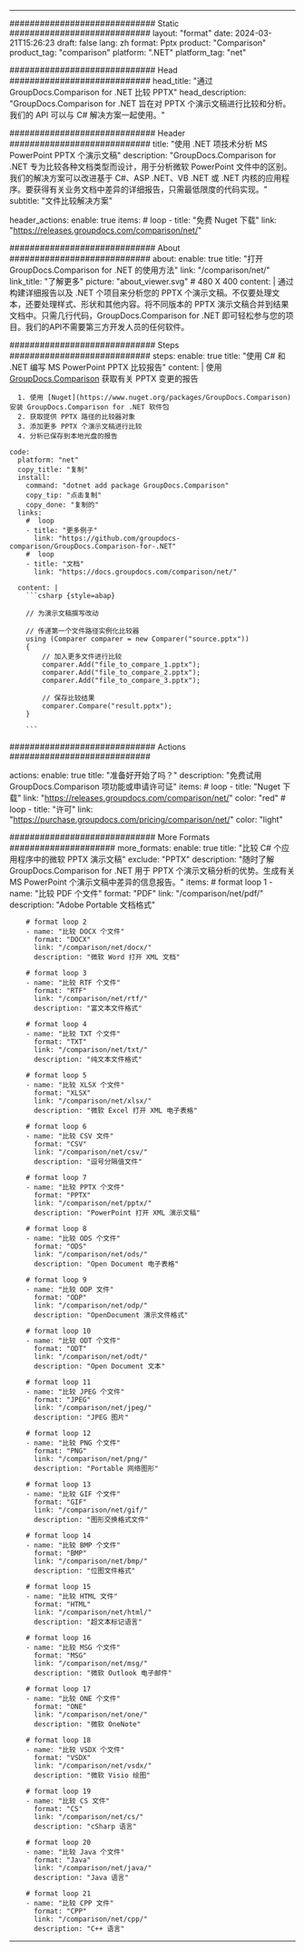 
---
############################# Static ############################
layout: "format"
date:  2024-03-21T15:26:23
draft: false
lang: zh
format: Pptx
product: "Comparison"
product_tag: "comparison"
platform: ".NET"
platform_tag: "net"

############################# Head ############################
head_title: "通过 GroupDocs.Comparison for .NET 比较 PPTX"
head_description: "GroupDocs.Comparison for .NET 旨在对 PPTX 个演示文稿进行比较和分析。我们的 API 可以与 C# 解决方案一起使用。"

############################# Header ############################
title: "使用 .NET 项技术分析 MS PowerPoint PPTX 个演示文稿" 
description: "GroupDocs.Comparison for .NET 专为比较各种文档类型而设计，用于分析微软 PowerPoint 文件中的区别。我们的解决方案可以改进基于 C#、ASP .NET、VB .NET 或 .NET 内核的应用程序。要获得有关业务文档中差异的详细报告，只需最低限度的代码实现。"
subtitle: "文件比较解决方案" 

header_actions:
  enable: true
  items:
    #  loop
    - title: "免费 Nuget 下载"
      link: "https://releases.groupdocs.com/comparison/net/"
      
############################# About ############################
about:
    enable: true
    title: "打开 GroupDocs.Comparison for .NET 的使用方法"
    link: "/comparison/net/"
    link_title: "了解更多"
    picture: "about_viewer.svg" # 480 X 400
    content: |
       通过构建详细报告以及 .NET 个项目来分析您的 PPTX 个演示文稿。不仅要处理文本，还要处理样式、形状和其他内容。将不同版本的 PPTX 演示文稿合并到结果文档中。只需几行代码，GroupDocs.Comparison for .NET 即可轻松参与您的项目。我们的API不需要第三方开发人员的任何软件。

############################# Steps ############################
steps:
    enable: true
    title: "使用 C# 和 .NET 编写 MS PowerPoint PPTX 比较报告"
    content: |
      使用 [GroupDocs.Comparison](https://products.groupdocs.com/comparison/net/) 获取有关 PPTX 变更的报告
      
      1. 使用 [Nuget](https://www.nuget.org/packages/GroupDocs.Comparison) 安装 GroupDocs.Comparison for .NET 软件包
      2. 获取提供 PPTX 路径的比较器对象
      3. 添加更多 PPTX 个演示文稿进行比较
      4. 分析已保存到本地光盘的报告
   
    code:
      platform: "net"
      copy_title: "复制"
      install:
        command: "dotnet add package GroupDocs.Comparison"
        copy_tip: "点击复制"
        copy_done: "复制的"
      links:
        #  loop
        - title: "更多例子"
          link: "https://github.com/groupdocs-comparison/GroupDocs.Comparison-for-.NET"
        #  loop
        - title: "文档"
          link: "https://docs.groupdocs.com/comparison/net/"
          
      content: |
        ```csharp {style=abap}

        // 为演示文稿撰写改动

        // 传递第一个文件路径实例化比较器
        using (Comparer comparer = new Comparer("source.pptx"))
        {
            // 加入更多文件进行比较
        	comparer.Add("file_to_compare_1.pptx");
            comparer.Add("file_to_compare_2.pptx");
            comparer.Add("file_to_compare_3.pptx");

            // 保存比较结果
            comparer.Compare("result.pptx"); 
        }
        
        ```            

############################# Actions ############################

actions:
  enable: true
  title: "准备好开始了吗？"
  description: "免费试用 GroupDocs.Comparison 项功能或申请许可证"
  items:
    #  loop
    - title: "Nuget 下载"
      link: "https://releases.groupdocs.com/comparison/net/"
      color: "red"
        #  loop
    - title: "许可"
      link: "https://purchase.groupdocs.com/pricing/comparison/net/"
      color: "light"


############################# More Formats #####################
more_formats:
    enable: true
    title: "比较 C# 个应用程序中的微软 PPTX 演示文稿"
    exclude: "PPTX"
    description: "随时了解 GroupDocs.Comparison for .NET 用于 PPTX 个演示文稿分析的优势。生成有关 MS PowerPoint 个演示文稿中差异的信息报告。"
    items: 
        # format loop 1
        - name: "比较 PDF 个文件"
          format: "PDF"
          link: "/comparison/net/pdf/"
          description: "Adobe Portable 文档格式"

        # format loop 2
        - name: "比较 DOCX 个文件"
          format: "DOCX"
          link: "/comparison/net/docx/"
          description: "微软 Word 打开 XML 文档"

        # format loop 3
        - name: "比较 RTF 个文件"
          format: "RTF"
          link: "/comparison/net/rtf/"
          description: "富文本文件格式"

        # format loop 4
        - name: "比较 TXT 个文件"
          format: "TXT"
          link: "/comparison/net/txt/"
          description: "纯文本文件格式"

        # format loop 5
        - name: "比较 XLSX 个文件"
          format: "XLSX"
          link: "/comparison/net/xlsx/"
          description: "微软 Excel 打开 XML 电子表格"

        # format loop 6
        - name: "比较 CSV 文件"
          format: "CSV"
          link: "/comparison/net/csv/"
          description: "逗号分隔值文件"

        # format loop 7
        - name: "比较 PPTX 个文件"
          format: "PPTX"
          link: "/comparison/net/pptx/"
          description: "PowerPoint 打开 XML 演示文稿"

        # format loop 8
        - name: "比较 ODS 个文件"
          format: "ODS"
          link: "/comparison/net/ods/"
          description: "Open Document 电子表格"

        # format loop 9
        - name: "比较 ODP 文件"
          format: "ODP"
          link: "/comparison/net/odp/"
          description: "OpenDocument 演示文件格式"

        # format loop 10
        - name: "比较 ODT 个文件"
          format: "ODT"
          link: "/comparison/net/odt/"
          description: "Open Document 文本"

        # format loop 11
        - name: "比较 JPEG 个文件"
          format: "JPEG"
          link: "/comparison/net/jpeg/"
          description: "JPEG 图片"

        # format loop 12
        - name: "比较 PNG 个文件"
          format: "PNG"
          link: "/comparison/net/png/"
          description: "Portable 网络图形"

        # format loop 13
        - name: "比较 GIF 个文件"
          format: "GIF"
          link: "/comparison/net/gif/"
          description: "图形交换格式文件"

        # format loop 14
        - name: "比较 BMP 个文件"
          format: "BMP"
          link: "/comparison/net/bmp/"
          description: "位图文件格式"

        # format loop 15
        - name: "比较 HTML 文件"
          format: "HTML"
          link: "/comparison/net/html/"
          description: "超文本标记语言"

        # format loop 16
        - name: "比较 MSG 个文件"
          format: "MSG"
          link: "/comparison/net/msg/"
          description: "微软 Outlook 电子邮件"

        # format loop 17
        - name: "比较 ONE 个文件"
          format: "ONE"
          link: "/comparison/net/one/"
          description: "微软 OneNote"

        # format loop 18
        - name: "比较 VSDX 个文件"
          format: "VSDX"
          link: "/comparison/net/vsdx/"
          description: "微软 Visio 绘图"

        # format loop 19
        - name: "比较 CS 文件"
          format: "CS"
          link: "/comparison/net/cs/"
          description: "cSharp 语言"

        # format loop 20
        - name: "比较 Java 个文件"
          format: "Java"
          link: "/comparison/net/java/"
          description: "Java 语言"
          
        # format loop 21
        - name: "比较 CPP 文件"
          format: "CPP"
          link: "/comparison/net/cpp/"
          description: "C++ 语言"
---